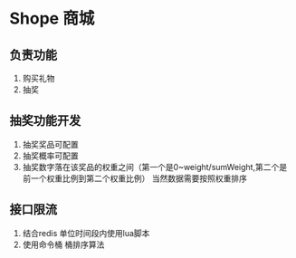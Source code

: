 # Shope 商城
## 负责功能
1. 购买礼物
2. 抽奖
## 抽奖功能开发
1. 抽奖奖品可配置
2. 抽奖概率可配置
3. 抽奖数字落在该奖品的权重之间（第一个是0~weight/sumWeight,第二个是前一个权重比例到第二个权重比例） 当然数据需要按照权重排序
## 接口限流
1. 结合redis 单位时间段内使用lua脚本
2. 使用命令桶 桶排序算法
